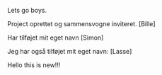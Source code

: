 
Lets go boys. 


Project oprettet og sammensvogne inviteret. [Bille]

Har tilføjet mit eget navn [Simon] 

Jeg har også tilføjet mit eget navn: [Lasse]

Hello this is new!!!
